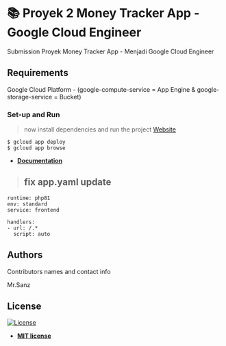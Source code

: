 # 📚 Proyek 2 Money Tracker App - Google Cloud Engineer

Submission Proyek Money Tracker App - Menjadi Google Cloud Engineer

## Requirements

Google Cloud Platform - (google-compute-service = App Engine &  google-storage-service = Bucket)

### Set-up and Run
> now install dependencies and run the project 
> [Website](http://frontend.submission-mgce-ikhsan-424602.et.r.appspot.com)

```shell
$ gcloud app deploy
$ gcloud app browse
```

- **[Documentation](https://cloud.google.com/appengine/docs/standard/hosting-a-static-website)**

> ## fix app.yaml update

```shell
runtime: php81
env: standard
service: frontend

handlers:
- url: /.*
  script: auto
```

## Authors

Contributors names and contact info

Mr.Sanz

## License

[![License](http://img.shields.io/:license-mit-blue.svg?style=flat-square)](http://badges.mit-license.org)

- **[MIT license](http://opensource.org/licenses/mit-license.php)**
